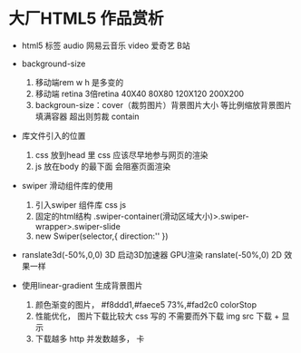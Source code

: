 # 大厂HTML5 作品赏析

- html5 标签
    audio   网易云音乐
    video   爱奇艺 B站

- background-size
    1. 移动端rem w h 是多变的
    2. 移动端 retina 3倍retina
        40X40  80X80 120X120
        200X200
    3. backgroun-size：cover（裁剪图片）背景图片大小
        等比例缩放背景图片 填满容器
        超出则剪裁
        contain 

- 库文件引入的位置
    1. css 放到head 里
        css 应该尽早地参与网页的渲染
    2. js 放在body 的最下面 会阻塞页面渲染

- swiper 滑动组件库的使用
    1. 引入swiper 组件库
        css js
    2. 固定的html结构
        .swiper-container(滑动区域大小)>.swiper-wrapper>.swiper-slide
    3. new Swiper(selector,{
        direction:''
    })

- ranslate3d(-50%,0,0)  3D   启动3D加速器  GPU渲染
    ranslate(-50%,0)    2D
    效果一样

- 使用linear-gradient 生成背景图片
    1. 颜色渐变的图片， #f8ddd1,#faece5 73%,#fad2c0
        colorStop
    2. 性能优化， 图片下载比较大
        css 写的   不需要而外下载
        img src 下载   + 显示
    3. 下载越多 http 并发数越多， 卡
        
